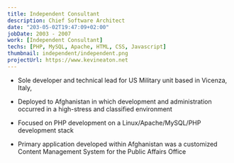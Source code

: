 ```yaml
---
title: Independent Consultant
description: Chief Software Architect
date: "203-05-02T19:47:09+02:00"
jobDate: 2003 - 2007
work: [Independent Consultant]
techs: [PHP, MySQL, Apache, HTML, CSS, Javascript]
thumbnail: independent/independent.png
projectUrl: https://www.kevineaton.net
---
```


- Sole developer and technical lead for US Military unit based in Vicenza, Italy,

- Deployed to Afghanistan in which development and administration occurred in a high-stress and classified environment

- Focused on PHP development on a Linux/Apache/MySQL/PHP development stack

- Primary application developed within Afghanistan was a customized Content Management System for the Public Affairs Office